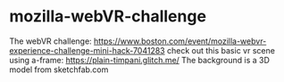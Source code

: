 # mozilla-webVR-challenge
The webVR challenge: https://www.boston.com/event/mozilla-webvr-experience-challenge-mini-hack-7041283 
check out this basic vr scene using a-frame: https://plain-timpani.glitch.me/ The background is a 3D model from sketchfab.com 

